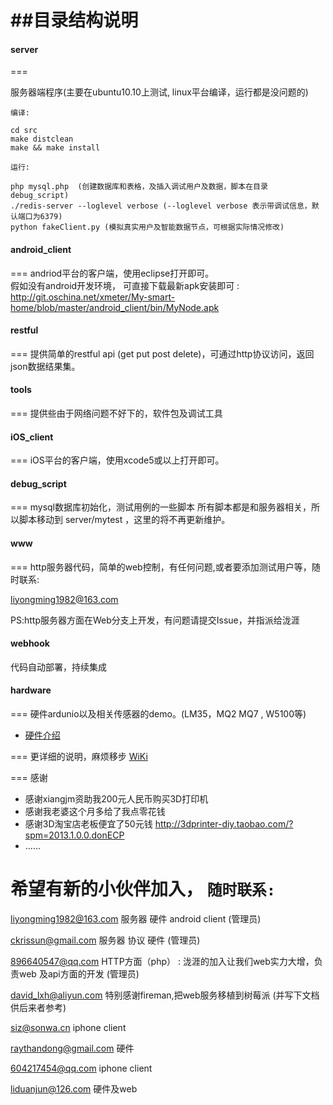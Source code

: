 ##目录结构说明
===

#### server
===

服务器端程序(主要在ubuntu10.10上测试, linux平台编译，运行都是没问题的)


`编译:`
    
    cd src
    make distclean 
    make && make install

    

`运行:`
    
    php mysql.php  (创建数据库和表格，及插入调试用户及数据，脚本在目录 debug_script)
    ./redis-server --loglevel verbose (--loglevel verbose 表示带调试信息，默认端口为6379)
    python fakeClient.py (模拟真实用户及智能数据节点，可根据实际情况修改)
    
    


#### android_client  
===
andriod平台的客户端，使用eclipse打开即可。   
假如没有android开发环境， 可直接下载最新apk安装即可 : http://git.oschina.net/xmeter/My-smart-home/blob/master/android_client/bin/MyNode.apk

#### restful  
===
提供简单的restful api (get put post delete)，可通过http协议访问，返回json数据结果集。   


#### tools 
===
提供些由于网络问题不好下的，软件包及调试工具

#### iOS_client
===
iOS平台的客户端，使用xcode5或以上打开即可。


#### debug_script
===
mysql数据库初始化，测试用例的一些脚本
所有脚本都是和服务器相关，所以脚本移动到 server/mytest ，这里的将不再更新维护。


#### www
===
http服务器代码，简单的web控制，有任何问题,或者要添加测试用户等，随时联系:

<liyongming1982@163.com>

PS:http服务器方面在Web分支上开发，有问题请提交Issue，并指派给泷涯

#### webhook
代码自动部署，持续集成
     

#### hardware
===
硬件ardunio以及相关传感器的demo。(LM35，MQ2 MQ7 , W5100等)
     
* [硬件介绍](http://git.oschina.net/xmeter/My-smart-home/wikis/%E7%A1%AC%E4%BB%B6%E9%83%A8%E5%88%86%E4%BB%8B%E7%BB%8D)
       
===
更详细的说明，麻烦移步 [WiKi](http://git.oschina.net/xmeter/My-smart-home/wikis/pages)

=== 
   感谢
   * 感谢xiangjm资助我200元人民币购买3D打印机
   * 感谢我老婆这个月多给了我点零花钱
   * 感谢3D淘宝店老板便宜了50元钱 http://3dprinter-diy.taobao.com/?spm=2013.1.0.0.donECP
   * ......
   
希望有新的小伙伴加入， `随时联系:`
===
  <liyongming1982@163.com>    服务器 硬件 android client  (管理员)

  <ckrissun@gmail.com>        服务器 协议 硬件  (管理员)
  
  <896640547@qq.com>          HTTP方面（php）  : 泷涯的加入让我们web实力大增，负责web 及api方面的开发 (管理员)

  
  david_lxh@aliyun.com        特别感谢fireman,把web服务移植到树莓派 (并写下文档供后来者参考)

  <siz@sonwa.cn>              iphone client
  
  <raythandong@gmail.com>     硬件
  
  <604217454@qq.com>          iphone  client
  
  <liduanjun@126.com>         硬件及web